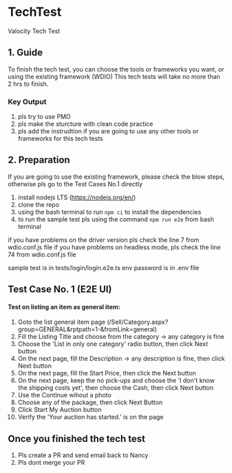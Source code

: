 # TechTest

Valocity Tech Test

## 1. Guide

To finish the tech test, you can choose the tools or frameworks you want, or using the existing framework (WDIO)
This tech tests will take no more than 2 hrs to finish.

### Key Output

1. pls try to use PMO
2. pls make the sturcture with clean code practice
3. pls add the instrudtion if you are going to use any other tools or frameworks for this tech tests

## 2. Preparation
If you are going to use the existing framework, please check the blow steps, otherwise pls go to the Test Cases No.1 directly
1. install nodejs LTS (https://nodejs.org/en/)
2. clone the repo
3. using the bash terminal to run `npm ci` to install the dependencies
4. to run the sample test pls using the command `npm run e2e` from bash terminal

if you have problems on the driver version pls check the line 7 from wdio.conf.js file
if you have problems on headless mode, pls check the line 74 from wdio.conf.js file

sample test is in tests/login/login.e2e.ts
env password is in .env file

## Test Case No. 1 (E2E UI)

#### Test on listing an item as general item:

1. Goto the list general item page (/Sell/Category.aspx?group=GENERAL&rptpath=1-&fromLink=general)
2. Fill the Listing Title and choose from the category -> any category is fine
3. Choose the 'List in only one category' radio button, then click Next button
4. On the next page, fill the Description -> any description is fine, then click Next button
5. On the next page, fill the Start Price, then click the Next button
6. On the next page, keep the no pick-ups and choose the 'I don't know the shipping costs yet', then choose the Cash, then click Next button
7. Use the Continue wihout a photo
8. Choose any of the package, then click Next Button
9. Click Start My Auction button
10. Verify the 'Your auction has started.' is on the page

## Once you finished the tech test
1. Pls create a PR and send email back to Nancy
2. Pls dont merge your PR
